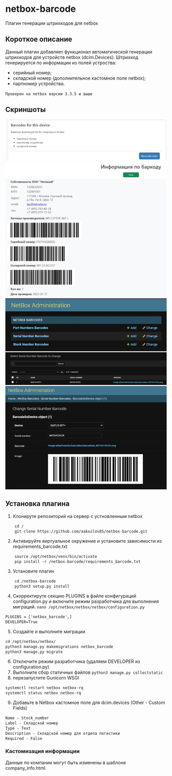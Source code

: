 # netbox-barcode
Плагин генерации штрихкодов для netbox

## Короткое описание

Данный плагин добавляет функционал автоматической генерации штрихкодов для устройств netbox (dcim.Devices). 
Штрихкод генерируется по информации из полей устроства: 
- серийный номер;
- складской номер (дополнительное кастомное поле netbox);
- партномер устройства.

`Проверен на netbox версии 3.3.5 и выше`

## Скриншоты
![Device Barcode Button](docs/img/netbox_device_button.jpg)
![Device Barcode Info](docs/img/netbox_device_barcode_info.jpg)
![Device Barcode Admin Menu](docs/img/netbox_admin1.jpg)
![Device Barcode Admin Menu](docs/img/netbox_admin2.jpg)
![Device Barcode Admin Menu](docs/img/netbox_admin3.jpg)

## Установка плагина

1. Клонируте репозиторий на сервер с устновленным netbox
```
	cd /
	git clone https://github.com/aakozlov85/netbox-barcode.git
```
2. Активируйте виртуальное окружение и установите зависимости из requirements_barcode.txt
```
	source /opt/netbox/venv/bin/activate
	pip install -r /netbox-barcode/requirements_barcode.txt
```
3. Установите плагин
```
	cd /netbox-barcode
	python3 setup.py install
```
4.  Скорректируте секцию PLUGINS в файле конфигураций configuration.py и включите режим разработчика для выполнения миграций.
`
nano /opt/netbox/netbox/netbox/configuration.py
`
```
PLUGINS = ['netbox_barcode',]
DEVELOPER=True
```
5. Создайте и выполните миграции
```
cd /opt/netbox/netbox/
python3 manage.py makemigrations netbox_barcode
python3 manage.py migrate
```
6. Отключите режим разработчика (удаляем DEVELOPER из configuration.py)
7. Выполните сбор статичных файлов
`python3 manage.py collectstatic`
8.  перезапустите Gunicorn WSGI
```
systemctl restart netbox netbox-rq
systemctl status netbox netbox-rq
```
9. Добавьте в Netbox кастомное поле для dcim.devices (Other - Custom Fields)
```
Name - Stock_number
Label - Складской номер
Type - Text
Description - Складской номер для отдела логистики
Required - False
```

### Кастомизация информации

Данные по компании могут быть изменены в шаблоне company_info.html.
